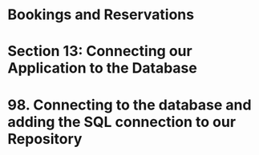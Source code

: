 # Bookings and Reservations

# Section 13: Connecting our Application to the Database

# 98. Connecting to the database and adding the SQL connection to our Repository
